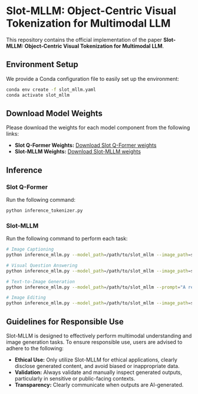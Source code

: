 # Slot-MLLM: Object-Centric Visual Tokenization for Multimodal LLM

This repository contains the official implementation of the paper **Slot-MLLM: Object-Centric Visual Tokenization for Multimodal LLM**.

## Environment Setup

We provide a Conda configuration file to easily set up the environment:

```bash
conda env create -f slot_mllm.yaml
conda activate slot_mllm
```

## Download Model Weights

Please download the weights for each model component from the following links:

* **Slot Q-Former Weights:** [Download Slot Q-Former weights](https://drive.google.com/file/d/1ApDtlQwJnFizrIvYlElJg4y2ivbuuETW/view?usp=sharing)
* **Slot-MLLM Weights:** [Download Slot-MLLM weights](https://drive.google.com/drive/folders/1WPfkzejvJM_1Rpqs-31elZE7_sUdrsFz?usp=drive_link)

## Inference

### Slot Q-Former

Run the following command:

```bash
python inference_tokenizer.py
```

### Slot-MLLM

Run the following command to perform each task:

```bash
# Image Captioning
python inference_mllm.py --model_path=/path/to/slot_mllm --image_path=sample_data/understanding_input_img.jpg
```

```bash
# Visual Question Answering
python inference_mllm.py --model_path=/path/to/slot_mllm --image_path=sample_data/understanding_input_img.jpg --prompt="What color is the small animal?"
```

```bash
# Text-to-Image Generation
python inference_mllm.py --model_path=/path/to/slot_mllm --prompt="A red bicycle against a blue wall." --generation
```

```bash
# Image Editing
python inference_mllm.py --model_path=/path/to/slot_mllm --image_path=sample_data/edit_input_img.png --prompt="leave only one cherry on top." --generation
```

## Guidelines for Responsible Use

Slot-MLLM is designed to effectively perform multimodal understanding and image generation tasks. To ensure responsible use, users are advised to adhere to the following:

* **Ethical Use:** Only utilize Slot-MLLM for ethical applications, clearly disclose generated content, and avoid biased or inappropriate data.
* **Validation:** Always validate and manually inspect generated outputs, particularly in sensitive or public-facing contexts.
* **Transparency:** Clearly communicate when outputs are AI-generated.
